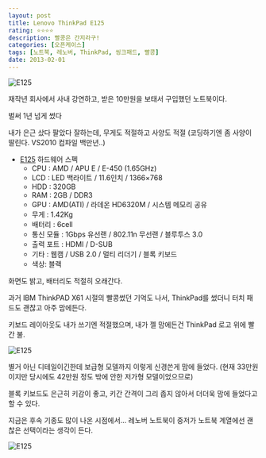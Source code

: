 ```yaml
---
layout: post
title: Lenovo ThinkPad E125
rating: ⭐️⭐️⭐️⭐️
description: 빨콩은 간지라구!
categories: [오픈케이스]
tags: [노트북, 레노버, ThinkPad, 씽크패드, 빨콩]
date: 2013-02-01
---
```


![E125](../../review/img/2013/e125_01.jpg)

재작년 회사에서 사내 강연하고, 받은 10만원을 보태서 구입했던 노트북이다.

벌써 1년 넘게 썼다

내가 은근 샀다 팔았다 잘하는데, 무게도 적절하고 사양도 적절 (코딩하기엔 좀 사양이 딸린다. VS2010 컴파일 백만년..)

* [E125](http://prod.danawa.com/info/?pcode=1486243&cate1=860&cate2=869&cate3=10586&cate4=0)
하드웨어 스펙
  * CPU : AMD / APU E / E-450 (1.65GHz)
  * LCD : LED 백라이트 / 11.6인치 / 1366×768
  * HDD : 320GB
  * RAM : 2GB / DDR3
  * GPU : AMD(ATI) / 라데온 HD6320M / 시스템 메모리 공유
  * 무게 : 1.42Kg
  * 배터리 : 6cell
  * 통신 모듈 : 1Gbps 유선랜 / 802.11n 무선랜 / 블루투스 3.0
  * 출력 포트 : HDMI / D-SUB
  * 기타 :  웹캠 / USB 2.0 / 멀티 리더기 / 블록 키보드
  * 색상: 블랙


화면도 밝고, 배터리도 적절히 오래간다.

과거 IBM ThinkPAD X61 시절의 빨콩썼던 기억도 나서, ThinkPad를 썼더니 터치 패드도 괜찮고 아주 맘에든다.

키보드 레이아웃도 내가 쓰기엔 적절했으며, 내가 젤 맘에든건 ThinkPad 로고 위에 빨간 불.

![E125](../../review/img/2013/e125_02.jpg)

별거 아닌 디테일이긴한데 보급형 모델까지 이렇게 신경쓴게 맘에 들었다. (현재 33만원이지만 당시에도 42만원 정도 밖에 안한 저가형 모델이었으므로)

블록 키보드도 은근히 키감이 좋고, 키간 간격이 그리 좁지 않아서 더더욱 맘에 들었다고 할 수 있다.

지금은 후속 기종도 많이 나온 시점에서… 레노버 노트북이 중저가 노트북 계열에선 괜찮은 선택이라는 생각이 든다.

![E125](../../review/img/2013/e125_03.jpg)
